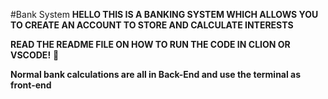#Bank System
**HELLO THIS IS A BANKING SYSTEM WHICH ALLOWS YOU TO CREATE AN ACCOUNT TO STORE AND CALCULATE INTERESTS**

**READ THE README FILE ON HOW TO RUN THE CODE IN CLION OR VSCODE!** 🐀 

**Normal bank calculations are all in Back-End and use the terminal as front-end**
